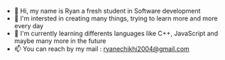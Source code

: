 - 👋 Hi, my name is Ryan a fresh student in Software development
- 👀 I'm intersted in creating many things, trying to learn more and more every day
- 🌱 I'm currently learning differents languages like C++, JavaScript and maybe many more in the future
- 📫 You can reach by my mail : ryanechikhi2004@gmail.com

<!---
Zeikrom251/Zeikrom251 is a ✨ special ✨ repository because its `README.md` (this file) appears on your GitHub profile.
You can click the Preview link to take a look at your changes.
--->
